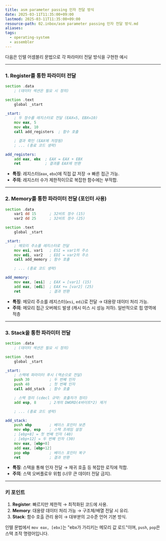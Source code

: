```yaml
---
title: asm parameter passing 인자 전달 방식
date: 2025-03-11T11:35:00+09:00
lastmod: 2025-03-11T11:35:00+09:00
resource-path: 02.inbox/asm parameter passing 인자 전달 방식.md
aliases: 
tags:
  - operating-system
  - assembler
---
```

다음은 인텔 어셈블리 문법으로 각 파라미터 전달 방식을 구현한 예시

---

### **1. Register를 통한 파라미터 전달**
```asm
section .data
    ; (데이터 섹션은 필요 시 정의)

section .text
    global _start

_start:
    ; 두 정수를 레지스터로 전달 (EAX=5, EBX=10)
    mov eax, 5
    mov ebx, 10
    call add_registers  ; 함수 호출

    ; 결과 확인 (EAX에 저장됨)
    ; ... (종료 코드 생략)

add_registers:
    add eax, ebx  ; EAX = EAX + EBX
    ret           ; 결과를 EAX에 반환
```
- **특징**: 레지스터(`eax`, `ebx`)에 직접 값 저장 → 빠른 접근 가능.
- **주의**: 레지스터 수가 제한적이므로 복잡한 함수에는 부적합.

---

### **2. Memory를 통한 파라미터 전달 (포인터 사용)**
```asm
section .data
    var1 dd 15      ; 32비트 정수 (15)
    var2 dd 25      ; 32비트 정수 (25)

section .text
    global _start

_start:
    ; 메모리 주소를 레지스터로 전달
    mov esi, var1   ; ESI = var1의 주소
    mov edi, var2   ; EDI = var2의 주소
    call add_memory ; 함수 호출

    ; ... (종료 코드 생략)

add_memory:
    mov eax, [esi]  ; EAX = [var1] (15)
    add eax, [edi]  ; EAX += [var2] (25)
    ret             ; 결과 반환
```
- **특징**: 메모리 주소를 레지스터(`esi`, `edi`)로 전달 → 대용량 데이터 처리 가능.
- **주의**: 메모리 접근 오버헤드 발생 (캐시 미스 시 성능 저하).
일반적으로 힙 영역에 적층
---

### **3. Stack을 통한 파라미터 전달**
```asm
section .data
    ; (데이터 섹션은 필요 시 정의)

section .text
    global _start

_start:
    ; 스택에 파라미터 푸시 (역순으로 전달)
    push 30         ; 두 번째 인자
    push 40         ; 첫 번째 인자
    call add_stack  ; 함수 호출

    ; 스택 정리 (cdecl 규약: 호출자가 정리)
    add esp, 8      ; 2개의 DWORD(4바이트*2) 제거

    ; ... (종료 코드 생략)

add_stack:
    push ebp        ; 베이스 포인터 보존
    mov ebp, esp    ; 스택 프레임 설정
    ; [ebp+8] = 첫 번째 인자 (40)
    ; [ebp+12] = 두 번째 인자 (30)
    mov eax, [ebp+8]
    add eax, [ebp+12]
    pop ebp         ; 베이스 포인터 복구
    ret             ; 결과 반환
```
- **특징**: 스택을 통해 인자 전달 → 재귀 호출 등 복잡한 로직에 적합.
- **주의**: 스택 오버플로우 위험 (너무 큰 데이터 전달 금지).

---

### **키 포인트**
1. **Register**: 빠르지만 제한적 → 최적화된 코드에 사용.
2. **Memory**: 대용량 데이터 처리 가능 → 구조체/배열 전달 시 유리.
3. **Stack**: 함수 호출 관리 용이 → 대부분의 고수준 언어 기본 방식.

인텔 문법에서 `mov eax, [ebx]`는 "ebx가 가리키는 메모리 값 로드"이며, `push`, `pop`은 스택 조작 명령어입니다.